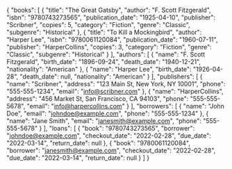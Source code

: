 {
  "books": [
    {
      "title": "The Great Gatsby",
      "author": "F. Scott Fitzgerald",
      "isbn": "9780743273565",
      "publication_date": "1925-04-10",
      "publisher": "Scribner",
      "copies": 5,
      "category": "Fiction",
      "genre": "Classic",
      "subgenre": "Historical"
    },
    {
      "title": "To Kill a Mockingbird",
      "author": "Harper Lee",
      "isbn": "9780061120084",
      "publication_date": "1960-07-11",
      "publisher": "HarperCollins",
      "copies": 3,
      "category": "Fiction",
      "genre": "Classic",
      "subgenre": "Historical"
    }
  ],
  "authors": [
    {
      "name": "F. Scott Fitzgerald",
      "birth_date": "1896-09-24",
      "death_date": "1940-12-21",
      "nationality": "American"
    },
    {
      "name": "Harper Lee",
      "birth_date": "1926-04-28",
      "death_date": null,
      "nationality": "American"
    }
  ],
  "publishers": [
    {
      "name": "Scribner",
      "address": "123 Main St, New York, NY 10001",
      "phone": "555-555-1234",
      "email": "info@scribner.com"
    },
    {
      "name": "HarperCollins",
      "address": "456 Market St, San Francisco, CA 94103",
      "phone": "555-555-5678",
      "email": "info@harpercollins.com"
    }
  ],
  "borrowers": [
    {
      "name": "John Doe",
      "email": "johndoe@example.com",
      "phone": "555-555-1234"
    },
    {
      "name": "Jane Smith",
      "email": "janesmith@example.com",
      "phone": "555-555-5678"
    }
  ],
  "loans": [
    {
      "book": "9780743273565",
      "borrower": "johndoe@example.com",
      "checkout_date": "2022-02-28",
      "due_date": "2022-03-14",
      "return_date": null
    },
    {
      "book": "9780061120084",
      "borrower": "janesmith@example.com",
      "checkout_date": "2022-02-28",
      "due_date": "2022-03-14",
      "return_date": null
    }
  ]
}
